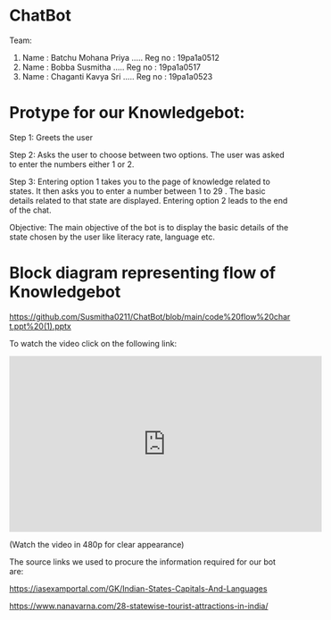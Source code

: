 # ChatBot
Team:
1. Name : Batchu Mohana Priya   .....  Reg no : 19pa1a0512
2. Name : Bobba Susmitha       .....   Reg no : 19pa1a0517
3. Name : Chaganti Kavya Sri  .....     Reg no : 19pa1a0523
# Protype for our Knowledgebot:
Step 1:
Greets the user

Step 2:
Asks the user to choose between two options.
The user was asked to enter the numbers either 1 or 2.

Step 3:
Entering option 1 takes you to the page of knowledge related to states.
It then asks you to enter a number between 1 to 29 .
The basic details related to that state are displayed.
Entering option 2 leads to the end of the chat.

Objective:
The main objective of the bot is to display the basic details of the state chosen by the user like literacy rate, language etc.

# Block diagram representing flow of Knowledgebot

https://github.com/Susmitha0211/ChatBot/blob/main/code%20flow%20chart.ppt%20(1).pptx

To watch the video click on the following link:
<iframe width="560" height="315" src="https://www.youtube.com/embed/ljnZES2uPe0" frameborder="0" allow="accelerometer; autoplay; clipboard-write; encrypted-media; gyroscope; picture-in-picture" allowfullscreen></iframe>

(Watch the video in 480p for clear appearance)

The source links we used to procure the information required for our bot are:

https://iasexamportal.com/GK/Indian-States-Capitals-And-Languages

https://www.nanavarna.com/28-statewise-tourist-attractions-in-india/
